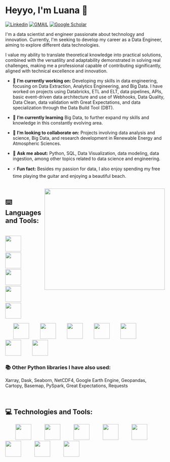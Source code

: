 # Heyyo, I'm Luana 👋

[![Linkedin](https://img.shields.io/badge/LinkedIn-0077B5?style=for-the-badge&logo=linkedin&logoColor=white)](https://www.linkedin.com/in/luana-kruger/)
[![GMAIL](https://img.shields.io/badge/Gmail-D14836?style=for-the-badge&logo=gmail&logoColor=white)](luanakrugerk@gmail.com)
[![Google Scholar](https://img.shields.io/badge/Google%20Scholar-4285F4?style=for-the-badge&logo=google-scholar&logoColor=white)]([luanakrugerk@gmail.com](https://scholar.google.com/citations?user=9OozIIsAAAAJ&hl=pt-BR))

I'm a data scientist and engineer passionate about technology and innovation. Currently, I'm seeking to develop my career as a Data Engineer, aiming to explore different data technologies.

I value my ability to translate theoretical knowledge into practical solutions, combined with the versatility and adaptability demonstrated in solving real challenges, making me a professional capable of contributing significantly, aligned with technical excellence and innovation.

- 🔭 **I’m currently working on:** Developing my skills in data engineering, focusing on Data Extraction, Analytics Engineering, and Big Data. I have worked on projects using Databricks, ETL and ELT, data pipelines, APIs, basic event-driven data architecture and use of Webhooks, Data Quality, Data Clean, data validation with Great Expectations, and data specialization through the Data Build Tool (DBT).

- 🌱 **I’m currently learning** Big Data, to further expand my skills and knowledge in this constantly evolving area.

- 👯 **I’m looking to collaborate on:** Projects involving data analysis and science, Big Data, and research development in Renewable Energy and Atmospheric Sciences.

- 💬 **Ask me about:** Python, SQL, Data Visualization, data modeling, data ingestion, among other topics related to data science and engineering.

- ⚡ **Fun fact:** Besides my passion for data, I also enjoy spending my free time playing the guitar and enjoying a beautiful beach.

<br>

<img align='right' src="https://github-readme-stats.vercel.app/api/top-langs/?username=luana-kruger" width="380" height="320">


## ⌨️ **Languages and Tools:** 

&ensp;&ensp;&ensp;&ensp;&ensp;&ensp;&ensp;&ensp; <img loading="lazy" src="https://cdn.jsdelivr.net/gh/devicons/devicon@latest/icons/python/python-original-wordmark.svg" width="50" height="50" style="margin-right: 20px;"/> &ensp; <img src="https://cdn.jsdelivr.net/gh/devicons/devicon@latest/icons/azuresqldatabase/azuresqldatabase-original.svg" width="50" height="50" style="margin-right: 20px;"/> &ensp; <img src="https://cdn.jsdelivr.net/gh/devicons/devicon@latest/icons/javascript/javascript-original.svg" width="50" height="50" style="margin-right: 20px;"/> &ensp; <img src="https://cdn.jsdelivr.net/gh/devicons/devicon@latest/icons/java/java-original-wordmark.svg" width="50" height="50" style="margin-right: 20px;"/> &ensp; <img src="https://cdn.jsdelivr.net/gh/devicons/devicon@latest/icons/c/c-original.svg" width="50" height="50" style="margin-right: 20px;"/>


&ensp;&ensp;&ensp; <img src="https://cdn.jsdelivr.net/gh/devicons/devicon@latest/icons/numpy/numpy-plain.svg" width="50" height="50" style="margin-right: 20px;"/> &ensp; <img src="https://cdn.jsdelivr.net/gh/devicons/devicon@latest/icons/pandas/pandas-original-wordmark.svg" width="50" height="50" style="margin-right: 20px;"/> &ensp; <img src="https://cdn.jsdelivr.net/gh/devicons/devicon@latest/icons/matplotlib/matplotlib-original.svg" width="50" height="50" style="margin-right: 20px;"/> &ensp; <img src="https://cdn.jsdelivr.net/gh/devicons/devicon@latest/icons/scikitlearn/scikitlearn-original.svg" width="50" height="50" style="margin-right: 20px;"/> &ensp; <img src="https://cdn.jsdelivr.net/gh/devicons/devicon@latest/icons/tensorflow/tensorflow-original.svg"  width="50" height="50" style="margin-right: 20px;"/> &ensp; <img src="https://cdn.jsdelivr.net/gh/devicons/devicon@latest/icons/sqlalchemy/sqlalchemy-original.svg" width="50" height="50" style="margin-right: 20px;"/> &ensp; <img src="https://cdn.jsdelivr.net/gh/devicons/devicon@latest/icons/flask/flask-original.svg" width="50" height="50" style="margin-right: 20px;"/>

### 📚 **Other Python libraries I have also used**:

Xarray, Dask, Seaborn, NetCDF4, Google Earth Engine, Geopandas, Cartopy, Basemap, PySpark, Great Expectations, Requests

<br>

## 💻 **Technologies and Tools:**

&ensp;&ensp;&ensp;&ensp; <img src="https://cdn.jsdelivr.net/gh/devicons/devicon@latest/icons/anaconda/anaconda-original-wordmark.svg" width="50" height="50" style="margin-right: 20px;"/> &ensp;&ensp; <img loading="lazy" src="https://cdn.jsdelivr.net/gh/devicons/devicon@latest/icons/jupyter/jupyter-plain-wordmark.svg" width="50" height="50" style="margin-right: 20px;"/> &ensp;&ensp; <img src="https://cdn.jsdelivr.net/gh/devicons/devicon@latest/icons/pycharm/pycharm-original.svg" width="50" height="50" style="margin-right: 20px;"/> &ensp;&ensp; <img loading="lazy" src="https://cdn.jsdelivr.net/gh/devicons/devicon@latest/icons/postgresql/postgresql-original-wordmark.svg" width="50" height="50" style="margin-right: 20px;"/> &ensp;&ensp; <img src="https://cdn.jsdelivr.net/gh/devicons/devicon@latest/icons/vscode/vscode-original-wordmark.svg" width="50" height="50" style="margin-right: 20px;"/> &ensp;&ensp; <img oading="lazy" src="https://cdn.jsdelivr.net/gh/devicons/devicon@latest/icons/matlab/matlab-original.svg" width="50" height="50" style="margin-right: 20px;"/> &ensp;&ensp; <img src="https://cdn.jsdelivr.net/gh/devicons/devicon@latest/icons/github/github-original-wordmark.svg" width="50" height="50" style="margin-right: 20px;"/> &ensp;&ensp; <img src="https://cdn.jsdelivr.net/gh/devicons/devicon@latest/icons/latex/latex-original.svg" width="50" height="50" style="margin-right: 20px;"/>

